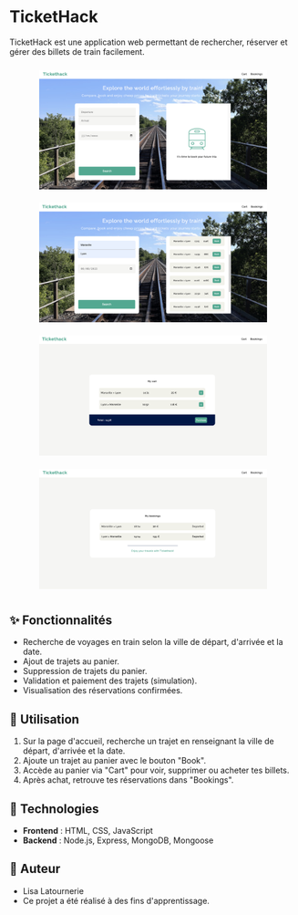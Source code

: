 # TicketHack

TicketHack est une application web permettant de rechercher, réserver et gérer des billets de train facilement.

<div align="center">
  <img src="docs/screenshots/home.png" alt="Home" width="400" style="margin: 10px"/>
  <img src="docs/screenshots/search.png" alt="Search" width="400" style="margin: 10px"/>
  <img src="docs/screenshots/cart.png" alt="Cart" width="400" style="margin: 10px"/>
  <img src="docs/screenshots/bookings.png" alt="Bookings" width="400" style="margin: 10px"/>
</div>

## ✨ Fonctionnalités 

- Recherche de voyages en train selon la ville de départ, d'arrivée et la date.
- Ajout de trajets au panier.
- Suppression de trajets du panier.
- Validation et paiement des trajets (simulation).
- Visualisation des réservations confirmées.

## 📖 Utilisation

1. Sur la page d'accueil, recherche un trajet en renseignant la ville de départ, d'arrivée et la date.
2. Ajoute un trajet au panier avec le bouton "Book".
3. Accède au panier via "Cart" pour voir, supprimer ou acheter tes billets.
4. Après achat, retrouve tes réservations dans "Bookings".


## 🚀 Technologies

- **Frontend** : HTML, CSS, JavaScript
- **Backend** : Node.js, Express, MongoDB, Mongoose

## 👤 Auteur
- Lisa Latournerie
- Ce projet a été réalisé à des fins d'apprentissage.
